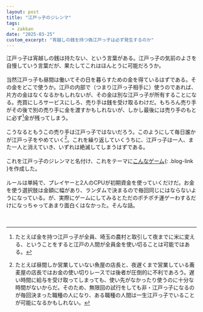 ```yaml
---
layout: post
title: "江戸っ子のジレンマ"
tags:
  - zakkan
date: "2025-03-25"
custom_excerpt: "宵越しの銭を持つ偽江戸っ子は必ず発生するのか"
---
```

江戸っ子は宵越しの銭は持たない、という言葉がある。江戸っ子の気前のよさを自慢していう言葉だが、果たしてこれはほんとうに可能だろうか。<br>
<br>
当然江戸っ子も昼間は働いてその日を暮らすための金を得ているはずである。その金をどこで使うか。江戸の内部で（つまり江戸っ子相手に）使うのであれば、片方の金はなくなるかもしれないが、その金は別な江戸っ子が所有することになる。売買にしろサービスにしろ、売り手は銭を受け取るわけだ。もちろん売り手がその後で別の売り手に金を渡すかもしれないが、しかし最後には売り手のもとに必ず[^1]金が残ってしまう。<br>
<br>
こうなるともうこの売り手は江戸っ子ではないだろう。このようにして毎日誰かが江戸っ子をやめていく[^2]。これを繰り返していくうちに、江戸っ子は一人、また一人と消えていき、いずれは絶滅してしまうはずである。<br>
<br>
これを江戸っ子のジレンマと名付け、これをテーマに[こんなゲーム](https://coiluck.moe/truth-edokko){: .blog-link }を作成した。<br>
<br>
ルールは単純で、プレイヤーと2人のCPUが初期資金を使っていくだけだ。お金を使う選択肢は金額に幅があり、ランダムで決まるので毎回同じにはならないようになっている。が、実際にゲームにしてみるとただのポチポチ運ゲーわするだけになっちゃってあまり面白くはなかった。そんな話。<br>
<br>
<br>

[^1]: たとえば金を持つ江戸っ子が全員、埼玉の農村と取引して夜までに米に変える、ということをすると江戸の人間が全員金を使い切ることは可能ではある。

[^2]: たとえば昼間しか営業していない魚屋の店長と、夜遅くまで営業している蕎麦屋の店長ではお金の使い切りレースでは後者が圧倒的に不利であろう。遅い時間に給与を受け取ってしまっても、使い先がなかったり使うのに十分な時間がないからだ。そのため、無限回の試行をしても非・江戸っ子になるのが毎回決まった職種の人になり、ある職種の人間は一生江戸っ子でいることが可能になるかもしれない。

